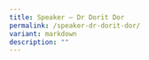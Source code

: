 ```yaml
---
title: Speaker – Dr Dorit Dor
permalink: /speaker-dr-dorit-dor/
variant: markdown
description: ""
---
```

